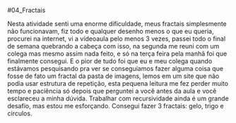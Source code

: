 #04_Fractais

Nesta atividade senti uma enorme dificuldade, meus fractais simplesmente não funcionavam, fiz todo e qualquer desenho menos o que eu queria, procurei na internet, vi a vídeoaula pelo menos 3 vezes, passei todo o final de semana quebrando a cabeça com isso, na segunda me reuni com um colega mas mesmo assim nada feito, e só na terça feira pela manhã foi que finalmente consegui. E o pior de tudo foi que eu e meu colega quando estávamos pesquisando pra ver se conseguíamos fazer alguma coisa que fosse de fato um fractal da pasta de imagens, lemos em um site que não podia usar estrutura de repetição, esta pequena leitura me fez perder muito tempo e paciência só depois que perguntei a você antes da aula e você esclareceu a minha dúvida. Trabalhar com recursividade ainda é um grande desafio, mas estou me esforçando. Consegui fazer 3 fractais: gelo, trigo e circulos. 
